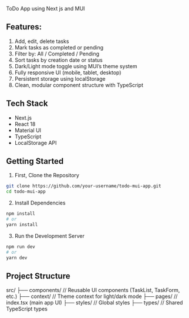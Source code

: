 ToDo App using Next js and MUI

## Features:
1. Add, edit, delete tasks
2. Mark tasks as completed or pending
3. Filter by: All / Completed / Pending
4. Sort tasks by creation date or status
5. Dark/Light mode toggle using MUI’s theme system
6. Fully responsive UI (mobile, tablet, desktop)
7. Persistent storage using localStorage
8. Clean, modular component structure with TypeScript


## Tech Stack
+ Next.js
+ React 18
+ Material UI
+ TypeScript
+ LocalStorage API


## Getting Started

1. First, Clone the Repository

```bash
git clone https://github.com/your-username/todo-mui-app.git
cd todo-mui-app
```

2. Install Dependencies

```bash
npm install
# or
yarn install
```

3. Run the Development Server

```bash
npm run dev
# or
yarn dev
```

## Project Structure
src/
├── components/       // Reusable UI components (TaskList, TaskForm, etc.)
├── context/          // Theme context for light/dark mode
├── pages/            // index.tsx (main app UI)
├── styles/           // Global styles
├── types/            // Shared TypeScript types